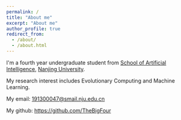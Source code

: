 ```yaml
---
permalink: /
title: "About me"
excerpt: "About me"
author_profile: true
redirect_from: 
  - /about/
  - /about.html
---
```


I'm a fourth year undergraduate student from [School of Artificial Intelligence](https://ai.nju.edu.cn/), [Nanjing University](https://www.nju.edu.cn/). 

My research interest includes Evolutionary Computing and Machine Learning.

My email: 191300047@smail.nju.edu.cn

My github: https://github.com/TheBigFour

